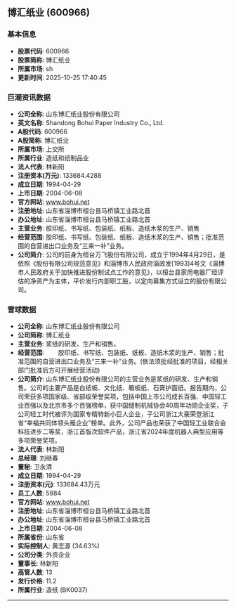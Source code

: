 ## 博汇纸业 (600966)

### 基本信息

- **股票代码**: 600966
- **股票简称**: 博汇纸业
- **所属市场**: sh
- **更新时间**: 2025-10-25 17:40:45

### 巨潮资讯数据

- **公司全称**: 山东博汇纸业股份有限公司
- **英文名称**: Shandong Bohui Paper Industry Co., Ltd.
- **A股代码**: 600966
- **A股简称**: 博汇纸业
- **所属市场**: 上交所
- **所属行业**: 造纸和纸制品业
- **法人代表**: 林新阳
- **注册资本(万元)**: 133684.4288
- **成立日期**: 1994-04-29
- **上市日期**: 2004-06-08
- **官方网站**: www.bohui.net
- **注册地址**: 山东省淄博市桓台县马桥镇工业路北首
- **办公地址**: 山东省淄博市桓台县马桥镇工业路北首
- **主营业务**: 胶印纸、书写纸、包装纸、纸板、造纸木浆的生产、销售
- **经营范围**: 胶印纸、书写纸、包装纸、纸板、造纸木浆的生产、销售；批准范围的自营进出口业务及“三来一补”业务。
- **公司简介**: 公司的前身为桓台万飞股份有限公司，成立于1994年4月29日，是依照《股份有限公司规范意见》和淄博市人民政府淄政发[1993]4号文《淄博市人民政府关于加快推进股份制试点工作的意见》，以桓台县家用电器厂经评估的净资产为主体，平价发行内部职工股，以定向募集方式设立的股份有限公司。

### 雪球数据

- **公司全称**: 山东博汇纸业股份有限公司
- **公司简称**: 博汇纸业
- **主营业务**: 浆纸的研发、生产和销售。
- **经营范围**: 　　胶印纸、书写纸、包装纸、纸板、造纸木浆的生产、销售；批准范围的自营进出口业务及“三来一补”业务。(依法须批经批准的项目，经相关部门批准后方可开展经营活动)
- **公司简介**: 山东博汇纸业股份有限公司的主营业务是浆纸的研发、生产和销售。公司的主要产品是白纸板、文化纸、箱板纸、石膏护面纸。报告期内，公司荣获多项国家级、省部级荣誉奖项，包括中国上市公司成长百强、中国轻工业百强以及北京市多个百强榜单，获中国缝制机械协会40周年功勋企业奖，子公司轻工时代被评为国家专精特新小巨人企业，子公司浙江大豪荣登浙江省“幸福共同体领头雁企业”榜单。此外，公司产品也荣获了中国轻工业联合会科技进步二等奖，浙江首版次软件产品，浙江省2024年度机器人典型应用等多项荣誉奖项。
- **法人代表**: 林新阳
- **总经理**: 刘继春
- **董秘**: 卫永清
- **成立日期**: 1994-04-29
- **注册资本(元)**: 133684.43万元
- **员工人数**: 5884
- **官方网站**: www.bohui.net
- **注册地址**: 山东省淄博市桓台县马桥镇工业路北首
- **办公地址**: 山东省淄博市桓台县马桥镇工业路北首
- **上市日期**: 2004-06-08
- **所属省份**: 山东省
- **实际控制人**: 黄志源 (34.63%)
- **公司分类**: 外资企业
- **董事长**: 林新阳
- **高管人数**: 13
- **发行价格**: 11.2
- **所属行业**: 造纸 (BK0037)

---